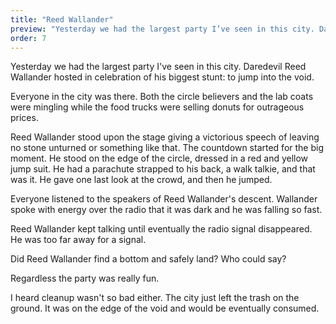 ```yaml
---
title: "Reed Wallander"
preview: "Yesterday we had the largest party I’ve seen in this city. Daredevil Reed Wallander hosted in celebration of his biggest stunt: to jump into the void."
order: 7
---
```


Yesterday we had the largest party I&#39;ve seen in this city. Daredevil Reed Wallander hosted in celebration of his biggest stunt: to jump into the void.

Everyone in the city was there. Both the circle believers and the lab coats were mingling while the food trucks were selling donuts for outrageous prices.

Reed Wallander stood upon the stage giving a victorious speech of leaving no stone unturned or something like that. The countdown started for the big moment. He stood on the edge of the circle, dressed in a red and yellow jump suit. He had a parachute strapped to his back, a walk talkie, and that was it. He gave one last look at the crowd, and then he jumped.

Everyone listened to the speakers of Reed Wallander&#39;s descent. Wallander spoke with energy over the radio that it was dark and he was falling so fast.

Reed Wallander kept talking until eventually the radio signal disappeared. He was too far away for a signal.

Did Reed Wallander find a bottom and safely land? Who could say?

Regardless the party was really fun.

I heard cleanup wasn&#39;t so bad either. The city just left the trash on the ground. It was on the edge of the void and would be eventually consumed.